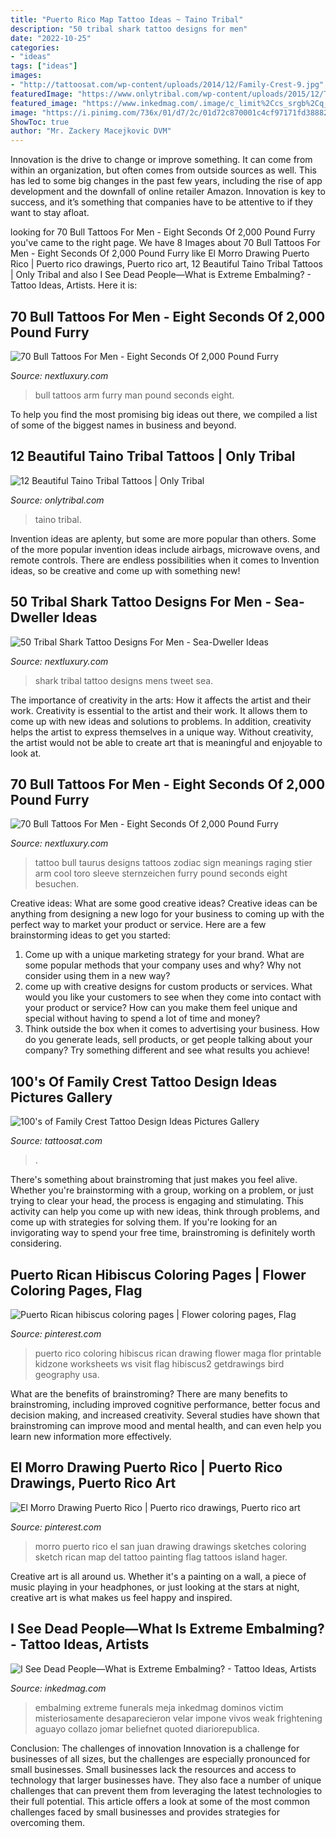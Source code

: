 ```yaml
---
title: "Puerto Rico Map Tattoo Ideas ~ Taino Tribal"
description: "50 tribal shark tattoo designs for men"
date: "2022-10-25"
categories:
- "ideas"
tags: ["ideas"]
images:
- "http://tattoosat.com/wp-content/uploads/2014/12/Family-Crest-9.jpg"
featuredImage: "https://www.onlytribal.com/wp-content/uploads/2015/12/Taino-Tribal-Sleeve-Tattoos.jpg"
featured_image: "https://www.inkedmag.com/.image/c_limit%2Ccs_srgb%2Cq_auto:good%2Cw_700/MTU5MDMzMTAwOTI0ODIzMTg5/screen-shot-2018-08-01-at-93901-am.png"
image: "https://i.pinimg.com/736x/01/d7/2c/01d72c870001c4cf97171fd38882df8c--hager-search-engine.jpg"
ShowToc: true
author: "Mr. Zackery Macejkovic DVM"
---
```



Innovation is the drive to change or improve something. It can come from within an organization, but often comes from outside sources as well. This has led to some big changes in the past few years, including the rise of app development and the downfall of online retailer Amazon. Innovation is key to success, and it’s something that companies have to be attentive to if they want to stay afloat.

	

		
looking for 70 Bull Tattoos For Men - Eight Seconds Of 2,000 Pound Furry you've came to the right page. We have 8 Images about 70 Bull Tattoos For Men - Eight Seconds Of 2,000 Pound Furry like El Morro Drawing Puerto Rico | Puerto rico drawings, Puerto rico art, 12 Beautiful Taino Tribal Tattoos | Only Tribal and also I See Dead People—What is Extreme Embalming? - Tattoo Ideas, Artists. Here it is:
		
    
## 70 Bull Tattoos For Men - Eight Seconds Of 2,000 Pound Furry

<img loading=lazy src="http://nextluxury.com/wp-content/uploads/upper-arm-tattoos-of-bull-man.jpg" onerror="this.onerror=null;this.src='https://tse2.mm.bing.net/th?id=OIP.A3A3EC4gEdoUC59h5nSb_wAAAA&amp;pid=15.1';" alt="70 Bull Tattoos For Men - Eight Seconds Of 2,000 Pound Furry">

_Source: nextluxury.com_

>bull tattoos arm furry man pound seconds eight. 

	

To help you find the most promising big ideas out there, we compiled a list of some of the biggest names in business and beyond.

    
## 12 Beautiful Taino Tribal Tattoos | Only Tribal

<img loading=lazy src="https://www.onlytribal.com/wp-content/uploads/2015/12/Taino-Tribal-Sleeve-Tattoos.jpg" onerror="this.onerror=null;this.src='https://tse3.mm.bing.net/th?id=OIP.JxHSgGz4EJhlibZL_n8NvwHaJ3&amp;pid=15.1';" alt="12 Beautiful Taino Tribal Tattoos | Only Tribal">

_Source: onlytribal.com_

>taino tribal. 

	

Invention ideas are aplenty, but some are more popular than others. Some of the more popular invention ideas include airbags, microwave ovens, and remote controls. There are endless possibilities when it comes to Invention ideas, so be creative and come up with something new!

    
## 50 Tribal Shark Tattoo Designs For Men - Sea-Dweller Ideas

<img loading=lazy src="http://nextluxury.com/wp-content/uploads/tribal-shark-mens-tattoo-on-upper-arm-with-black-ink.jpg" onerror="this.onerror=null;this.src='https://tse2.mm.bing.net/th?id=OIP.nTkkYJT0K78tZ-iNDQUQBgHaHa&amp;pid=15.1';" alt="50 Tribal Shark Tattoo Designs For Men - Sea-Dweller Ideas">

_Source: nextluxury.com_

>shark tribal tattoo designs mens tweet sea. 

	

The importance of creativity in the arts: How it affects the artist and their work.
Creativity is essential to the artist and their work. It allows them to come up with new ideas and solutions to problems. In addition, creativity helps the artist to express themselves in a unique way. Without creativity, the artist would not be able to create art that is meaningful and enjoyable to look at.

    
## 70 Bull Tattoos For Men - Eight Seconds Of 2,000 Pound Furry

<img loading=lazy src="http://nextluxury.com/wp-content/uploads/raging-bull-tattoo-on-men.jpg" onerror="this.onerror=null;this.src='https://tse4.mm.bing.net/th?id=OIP.9YehH9CdAhf7rJThfN4gdAAAAA&amp;pid=15.1';" alt="70 Bull Tattoos For Men - Eight Seconds Of 2,000 Pound Furry">

_Source: nextluxury.com_

>tattoo bull taurus designs tattoos zodiac sign meanings raging stier arm cool toro sleeve sternzeichen furry pound seconds eight besuchen. 

	

Creative ideas: What are some good creative ideas?
Creative ideas can be anything from designing a new logo for your business to coming up with the perfect way to market your product or service. Here are a few brainstorming ideas to get you started: 
1. Come up with a unique marketing strategy for your brand. What are some popular methods that your company uses and why? Why not consider using them in a new way? 
2. come up with creative designs for custom products or services. What would you like your customers to see when they come into contact with your product or service? How can you make them feel unique and special without having to spend a lot of time and money? 
3. Think outside the box when it comes to advertising your business. How do you generate leads, sell products, or get people talking about your company? Try something different and see what results you achieve!

    
## 100&#039;s Of Family Crest Tattoo Design Ideas Pictures Gallery

<img loading=lazy src="http://tattoosat.com/wp-content/uploads/2014/12/Family-Crest-9.jpg" onerror="this.onerror=null;this.src='https://tse1.mm.bing.net/th?id=OIP.7nsnwfseHRvrXsTr4_4RjQHaFi&amp;pid=15.1';" alt="100&#039;s of Family Crest Tattoo Design Ideas Pictures Gallery">

_Source: tattoosat.com_

>. 

	

There's something about brainstroming that just makes you feel alive. Whether you're brainstorming with a group, working on a problem, or just trying to clear your head, the process is engaging and stimulating. This activity can help you come up with new ideas, think through problems, and come up with strategies for solving them. If you're looking for an invigorating way to spend your free time, brainstroming is definitely worth considering.

    
## Puerto Rican Hibiscus Coloring Pages | Flower Coloring Pages, Flag

<img loading=lazy src="https://i.pinimg.com/736x/f0/87/fc/f087fc8c3df7ca20b994d2d36b04c575--flower-coloring-pages-free-coloring-pages.jpg" onerror="this.onerror=null;this.src='https://tse2.mm.bing.net/th?id=OIP.2Itb-z0HDcNWAwIIVOgwLQHaJ3&amp;pid=15.1';" alt="Puerto Rican hibiscus coloring pages | Flower coloring pages, Flag">

_Source: pinterest.com_

>puerto rico coloring hibiscus rican drawing flower maga flor printable kidzone worksheets ws visit flag hibiscus2 getdrawings bird geography usa. 

	

What are the benefits of brainstroming?
There are many benefits to brainstroming, including improved cognitive performance, better focus and decision making, and increased creativity. Several studies have shown that brainstroming can improve mood and mental health, and can even help you learn new information more effectively.

    
## El Morro Drawing Puerto Rico | Puerto Rico Drawings, Puerto Rico Art

<img loading=lazy src="https://i.pinimg.com/736x/01/d7/2c/01d72c870001c4cf97171fd38882df8c--hager-search-engine.jpg" onerror="this.onerror=null;this.src='https://tse3.mm.bing.net/th?id=OIP.6ASo8xBUFK77un9R5ek9egAAAA&amp;pid=15.1';" alt="El Morro Drawing Puerto Rico | Puerto rico drawings, Puerto rico art">

_Source: pinterest.com_

>morro puerto rico el san juan drawing drawings sketches coloring sketch rican map del tattoo painting flag tattoos island hager. 

	

Creative art is all around us. Whether it's a painting on a wall, a piece of music playing in your headphones, or just looking at the stars at night, creative art is what makes us feel happy and inspired.

    
## I See Dead People—What Is Extreme Embalming? - Tattoo Ideas, Artists

<img loading=lazy src="https://www.inkedmag.com/.image/c_limit%2Ccs_srgb%2Cq_auto:good%2Cw_700/MTU5MDMzMTAwOTI0ODIzMTg5/screen-shot-2018-08-01-at-93901-am.png" onerror="this.onerror=null;this.src='https://tse1.mm.bing.net/th?id=OIP.eGpj3IAeB2RVHY5LlgAgOAHaET&amp;pid=15.1';" alt="I See Dead People—What is Extreme Embalming? - Tattoo Ideas, Artists">

_Source: inkedmag.com_

>embalming extreme funerals meja inkedmag dominos victim misteriosamente desaparecieron velar impone vivos weak frightening aguayo collazo jomar beliefnet quoted diariorepublica. 

	

Conclusion: The challenges of innovation
Innovation is a challenge for businesses of all sizes, but the challenges are especially pronounced for small businesses. Small businesses lack the resources and access to technology that larger businesses have. They also face a number of unique challenges that can prevent them from leveraging the latest technologies to their full potential. This article offers a look at some of the most common challenges faced by small businesses and provides strategies for overcoming them.

